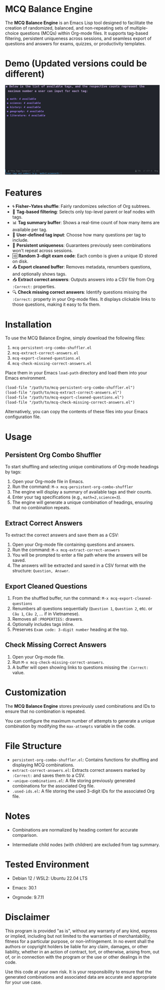 # MCQ Balance Engine

The **MCQ Balance Engine** is an Emacs Lisp tool designed to facilitate the creation of randomized, balanced, and non-repeating sets of multiple-choice questions (MCQs) within Org-mode files. It supports tag-based filtering, persistent uniqueness across sessions, and seamless export of questions and answers for exams, quizzes, or productivity templates.

# Demo (Updated versions could be different)

[![Watch the Video](Screenshot.png)](https://youtu.be/dl1TpdEbq7Q)

# Features

- 🌀 **Fisher–Yates shuffle**: Fairly randomizes selection of Org subtrees.
- 🔖 **Tag-based filtering**: Selects only top-level parent or leaf nodes with tags.
- 📊 **Tag summary buffer**: Shows a real-time count of how many items are available per tag.
- 🎯 **User-defined tag input**: Choose how many questions per tag to include.
- 🧠 **Persistent uniqueness**: Guarantees previously seen combinations won't repeat across sessions.
- 🆔 **Random 3-digit exam code**: Each combo is given a unique ID stored on disk.
- 📤 **Export cleaned buffer**: Removes metadata, renumbers questions, and optionally shows tags.
- 📥 **Extract correct answers**: Outputs answers into a CSV file from Org `:Correct:` properties.
- 🔍 **Check missing correct answers**: Identify questions missing the `:Correct:` property in your Org-mode files. It displays clickable links to those questions, making it easy to fix them.


# Installation

To use the MCQ Balance Engine, simply download the following files:

1. `mcq-persistent-org-combo-shuffler.el`
2. `mcq-extract-correct-answers.el`
3. `mcq-export-cleaned-questions.el`
4. `mcq-check-missing-correct-answers.el`

Place them in your Emacs `load-path` directory and load them into your Emacs environment.

```emacs-lisp
(load-file "/path/to/mcq-persistent-org-combo-shuffler.el")
(load-file "/path/to/mcq-extract-correct-answers.el")
(load-file "/path/to/mcq-export-cleaned-questions.el")
(load-file "/path/to/mcq-check-missing-correct-answers.el")
```

Alternatively, you can copy the contents of these files into your Emacs configuration file.

# Usage

## Persistent Org Combo Shuffler

To start shuffling and selecting unique combinations of Org-mode headings by tags:

1. Open your Org-mode file in Emacs.
2. Run the command: `M-x mcq-persistent-org-combo-shuffler`
3. The engine will display a summary of available tags and their counts.
4. Enter your tag specifications (e.g., `math=2,science=3`).
5. The engine will generate a unique combination of headings, ensuring that no combination repeats.

## Extract Correct Answers

To extract the correct answers and save them as a CSV:

1. Open your Org-mode file containing questions and answers.
2. Run the command: `M-x mcq-extract-correct-answers`
3. You will be prompted to enter a file path where the answers will be saved.
4. The answers will be extracted and saved in a CSV format with the structure: `Question, Answer`.

## Export Cleaned Questions

1. From the shuffled buffer, run the command: `M-x mcq-export-cleaned-questions`
2. Renumbers all questions sequentially (`Question 1`, `Question 2`, etc. or `Câu 1`, `Câu 2`, ... if in Vietnamese).
3. Removes all `:PROPERTIES:` drawers.
4. Optionally includes tags inline.
5. Preserves `Exam code: 3-digit number` heading at the top.

## Check Missing Correct Answers

1. Open your Org-mode file.
2. Run `M-x mcq-check-missing-correct-answers`.
3. A buffer will open showing links to questions missing the `:Correct:` value.

# Customization

The **MCQ Balance Engine** stores previously used combinations and IDs to ensure that no combination is repeated.

You can configure the maximum number of attempts to generate a unique combination by modifying the `max-attempts` variable in the code.

# File Structure

- `persistent-org-combo-shuffler.el`: Contains functions for shuffling and displaying MCQ combinations.
- `extract-correct-answers.el`: Extracts correct answers marked by `:Correct:` and saves them to a CSV.
- `-unique-combinations.el`: A file storing previously generated combinations for the associated Org file.
- `.used-ids.el`: A file storing the used 3-digit IDs for the associated Org file.

# Notes

- Combinations are normalized by heading content for accurate comparison.

- Intermediate child nodes (with children) are excluded from tag summary.

# Tested Environment

- Debian 12 / WSL2: Ubuntu 22.04 LTS

- Emacs: 30.1

- Orgmode: 9.7.11

# Disclaimer

This program is provided "as is", without any warranty of any kind, express or implied, including but not limited to the warranties of merchantability, fitness for a particular purpose, or non-infringement. In no event shall the authors or copyright holders be liable for any claim, damages, or other liability, whether in an action of contract, tort, or otherwise, arising from, out of, or in connection with the program or the use or other dealings in the code.

Use this code at your own risk. It is your responsibility to ensure that the generated combinations and associated data are accurate and appropriate for your use case.

